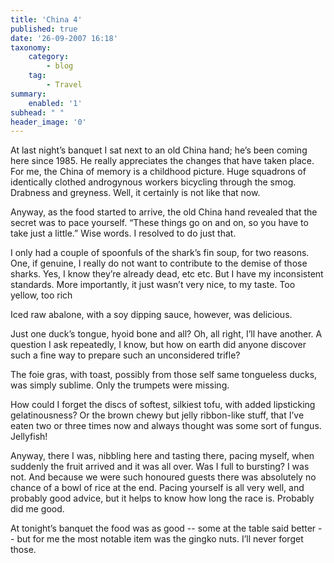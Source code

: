 ```yaml
---
title: 'China 4'
published: true
date: '26-09-2007 16:18'
taxonomy:
    category:
        - blog
    tag:
        - Travel
summary:
    enabled: '1'
subhead: " "
header_image: '0'
---
```


At last night’s banquet I sat next to an old China hand; he’s been coming here since 1985. He really appreciates the changes that have taken place. For me, the China of memory is a childhood picture. Huge squadrons of identically clothed androgynous workers bicycling through the smog. Drabness and greyness. Well, it certainly is not like that now.

Anyway, as the food started to arrive, the old China hand revealed that the secret was to pace yourself. “These things go on and on, so you have to take just a little.” Wise words. I resolved to do just that.

I only had a couple of spoonfuls of the shark’s fin soup, for two reasons. One, if genuine, I really do not want to contribute to the demise of those sharks. Yes, I know they’re already dead, etc etc. But I have my inconsistent standards. More importantly, it just wasn’t very nice, to my taste. Too yellow, too rich

Iced raw abalone, with a soy dipping sauce, however, was delicious.

Just one duck’s tongue, hyoid bone and all? Oh, all right, I’ll have another. A question I ask repeatedly, I know, but how on earth did anyone discover such a fine way to prepare such an unconsidered trifle?

The foie gras, with toast, possibly from those self same tongueless ducks, was simply sublime. Only the trumpets were missing.

How could I forget the discs of softest, silkiest tofu, with added lipsticking gelatinousness? Or the brown chewy but jelly ribbon-like stuff, that I’ve eaten two or three times now and always thought was some sort of fungus. Jellyfish!

Anyway, there I was, nibbling here and tasting there, pacing myself, when suddenly the fruit arrived and it was all over. Was I full to bursting? I was not. And because we were such honoured guests there was absolutely no chance of a bowl of rice at the end. Pacing yourself is all very well, and probably good advice, but it helps to know how long the race is. Probably did me good.

At tonight’s banquet the food was as good -- some at the table said better -- but for me the most notable item was the gingko nuts. I’ll never forget those.
